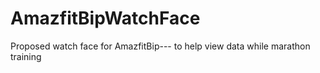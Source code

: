 # AmazfitBipWatchFace
Proposed watch face for AmazfitBip--- to help view data while marathon training
